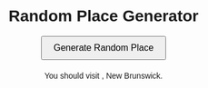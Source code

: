 <html lang="en">
<head>
  <meta charset="UTF-8">
  <meta name="viewport" content="width=device-width, initial-scale=1.0">
  <title>Random Place Generator</title>
  <style>
    body {
      font-family: Arial, sans-serif;
      text-align: center;
      margin-top: 50px;
    }
    button {
      padding: 10px 20px;
      font-size: 16px;
      cursor: pointer;
    }
    #place {
      margin-top: 20px;
      font-size: 24px;
      font-weight: bold;
    }
  </style>
</head>
<body>

  <h1>Random Place Generator</h1>
  <button onclick="generateRandomPlace()">Generate Random Place</button>
  <div id="place"></div>

  <script>
    const places = [
    "Fredericton",
    "Saint John",
    "Edmunston",
    "Acadian Peninsula",
    "Moncton",
    "Dieppe",
    "Miramichi",
    "Bathurst",
    "Campbellton",
    "Kennibecasis Valley",
    "Saint Andrews",
    "Shediac",
    "Memramcook",
    "Sussex",
    "Saint Stephen"
    ];
    function generateRandomPlace() {
      const randomIndex = Math.floor(Math.random() * places.length);
      document.getElementById('place').textContent = places[randomIndex];
    }
  </script>
  <p>You should visit               , New Brunswick.</p>
</body> 
</html>
